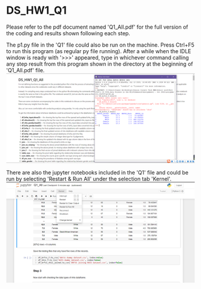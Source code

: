 # DS_HW1_Q1

Please refer to the pdf document named 'Q1_All.pdf' for the full version of the coding and results shown following each step.

The p1.py file in the 'Q1' file could also be run on the machine. Press Ctrl+F5 to run this program (as regular py file running). 
After a while when the IDLE window is ready with '>>>' appeared, type in whichever command calling any step result from this program shown in the directory at the beginning of 'Q1_All.pdf' file.
![image](https://github.com/HujiAnni/DS_HW1/blob/main/reference.png)


There are also the jupyter notebooks included in the 'Q1' file and could be run by selecting 'Restart & Run All' under the selection tab 'Kernel'.
![image](https://github.com/HujiAnni/DS_HW1/blob/main/reference%E2%80%98%E2%80%99.png)

